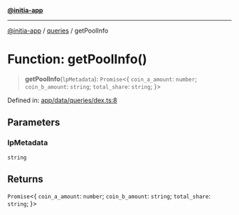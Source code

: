 [**@initia-app**](../../data.md)

***

[@initia-app](../../data.md) / [queries](../data.md) / getPoolInfo

# Function: getPoolInfo()

> **getPoolInfo**(`lpMetadata`): `Promise`\<\{ `coin_a_amount`: `number`; `coin_b_amount`: `string`; `total_share`: `string`; \}\>

Defined in: [app/data/queries/dex.ts:8](https://github.com/hanwong/app-v2/blob/b6cc29462bca0bededdcec342d091f91e17e428a/app/data/queries/dex.ts#L8)

## Parameters

### lpMetadata

`string`

## Returns

`Promise`\<\{ `coin_a_amount`: `number`; `coin_b_amount`: `string`; `total_share`: `string`; \}\>
